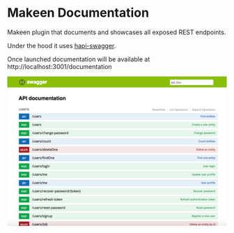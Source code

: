 Makeen Documentation
====================

Makeen plugin that documents and showcases all exposed REST endpoints.

Under the hood it uses [hapi-swagger](https://github.com/glennjones/hapi-swagger).

Once launched documentation will be available at http://localhost:3001/documentation

![](assets/makeen_doc.png?raw=true)